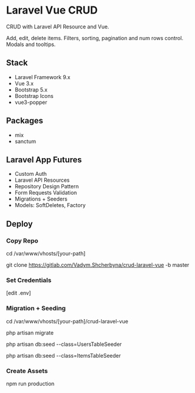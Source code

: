 # Laravel Vue CRUD

CRUD with Laravel API Resource and Vue.

Add, edit, delete items. Filters, sorting, pagination and num rows control. Modals and tooltips. 

## Stack

- Laravel Framework 9.x
- Vue 3.x
- Bootstrap 5.x
- Bootstrap Icons
- vue3-popper

## Packages

- mix
- sanctum

## Laravel App Futures

- Custom Auth
- Laravel API Resources
- Repository Design Pattern
- Form Requests Validation
- Migrations + Seeders
- Models: SoftDeletes, Factory

## Deploy

  ### Copy Repo

  cd /var/www/vhosts/[your-path]

  git clone https://gitlab.com/Vadym.Shcherbyna/crud-laravel-vue -b master

  ### Set Credentials
  
  [edit .env]

  ### Migration + Seeding
  
  cd /var/www/vhosts/[your-path]/crud-laravel-vue

  php artisan migrate

  php artisan db:seed --class=UsersTableSeeder

  php artisan db:seed --class=ItemsTableSeeder

  ### Create Assets 

  npm run production